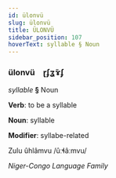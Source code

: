 ```yaml
---
id: ülonvü
slug: ülonvü
title: ÜLONVÜ
sidebar_position: 107
hoverText: syllable § Noun
---
```


### ülonvü&emsp;<span kind="abugida">ɽʄʓ̃ɤʄ</span>

*syllable* **§** Noun

**Verb**: to be a syllable

**Noun**: syllable

**Modifier**: syllabe-related

Zulu ûhlâmvu /ûːɬâːmvu/

*Niger-Congo Language Family*